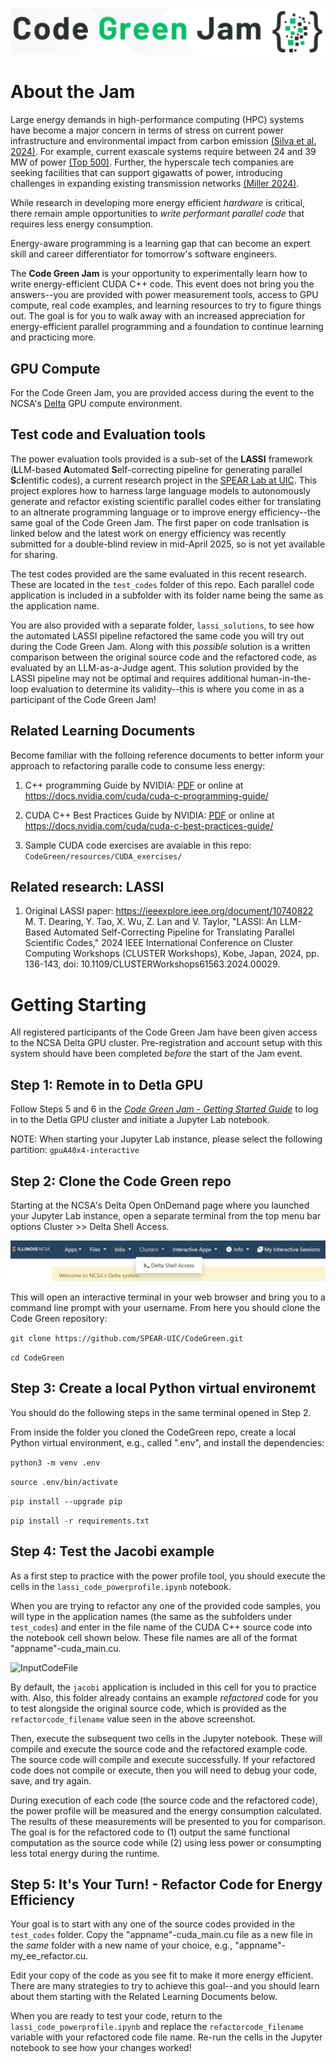 ![CodeGreenJamLogo](/images/CodeGreen_logo.png)

# About the Jam

Large energy demands in high-performance computing (HPC) systems have become a major concern in terms of stress on current power infrastructure and environmental impact from carbon emission [(Silva et al. 2024)](https://doi.org/10.1016/j.rser.2023.114019). For example, current exascale systems require between 24 and 39 MW of power [(Top 500)](http://www.top500.org/).  Further, the hyperscale tech companies are seeking facilities that can support gigawatts of power, introducing challenges in expanding existing transmission networks [(Miller 2024)](https://www.datacenterfrontier.com/hyperscale/article/55021675/the-gigawatt-data-center-campus-is-coming).

While research in developing more energy efficient *hardware* is critical, there remain ample opportunities to *write performant parallel code* that requires less energy consumption.

Energy-aware programming is a learning gap that can become an expert skill and career differentiator for tomorrow's software engineers.

The **Code Green Jam** is your opportunity to experimentally learn how to write energy-efficient CUDA C++ code. This event does not bring you the answers--you are provided with power measurement tools, access to GPU compute, real code examples, and learning resources to try to figure things out. The goal is for you to walk away with an increased appreciation for energy-efficient parallel programming and a foundation to continue learning and practicing more. 

## GPU Compute 

For the Code Green Jam, you are provided access during the event to the NCSA's [Delta](https://docs.ncsa.illinois.edu/systems/delta/en/latest/) GPU compute environment.

## Test code and Evaluation tools

The power evaluation tools provided is a sub-set of the **LASSI** framework (**L**LM-based **A**utomated
**S**elf-correcting pipeline for generating parallel **S**c**I**entific codes), a current research project in the [SPEAR Lab at UIC](https://spear.lab.uic.edu/). This project explores how to harness large language models to autonomously generate and refactor existing scientific parallel codes either for translating to an altnerate programming language or to improve energy efficiency--the same goal of the Code Green Jam. The first paper on code tranlsation is linked below and the latest work on energy efficiency was recently submitted for a double-blind review in mid-April 2025, so is not yet available for sharing.

The test codes provided are the same evaluated in this recent research. These are located in the ```test_codes``` folder of this repo. Each parallel code application is included in a subfolder with its folder name being the same as the application name.

You are also provided with a separate folder, ```lassi_solutions```, to see how the automated LASSI pipeline refactored the same code you will try out during the Code Green Jam. Along with this *possible* solution is a written comparison between the original source code and the refactored code, as evaluated by an LLM-as-a-Judge agent. This solution provided by the LASSI pipeline may not be optimal and requires additional human-in-the-loop evaluation to determine its validity--this is where you come in as a participant of the Code Green Jam!


## Related Learning Documents

Become familiar with the folloing reference documents to better inform your approach to refactoring paralle code to consume less energy:

1. C++ programming Guide by NVIDIA:
[PDF](resources/NVIDIA_CUDA_Cpp_Programming_Guide_v12-8.pdf) or online at 
https://docs.nvidia.com/cuda/cuda-c-programming-guide/


2. CUDA C++ Best Practices Guide by NVIDIA:
[PDF](resources/NVIDIA_CUDA_Cpp_Best_Practices_Guide_v12-8.pdf) or online at 
https://docs.nvidia.com/cuda/cuda-c-best-practices-guide/

3. Sample CUDA code exercises are avaiable in this repo: ```CodeGreen/resources/CUDA_exercises/```


## Related research: LASSI 

1. Original LASSI paper:
https://ieeexplore.ieee.org/document/10740822 
M. T. Dearing, Y. Tao, X. Wu, Z. Lan and V. Taylor, "LASSI: An LLM-Based Automated Self-Correcting Pipeline for Translating Parallel Scientific Codes," 2024 IEEE International Conference on Cluster Computing Workshops (CLUSTER Workshops), Kobe, Japan, 2024, pp. 136-143, doi: 10.1109/CLUSTERWorkshops61563.2024.00029.


# Getting Starting

All registered participants of the Code Green Jam have been given access to the NCSA Delta GPU cluster. Pre-registration and account setup with this system should have been completed *before* the start of the Jam event.

## Step 1: Remote in to Detla GPU

Follow Steps 5 and 6 in the [*Code Green Jam - Getting Started Guide*](resources/Code_Green_Setup_Instructions.pdf) to log in to the Detla GPU cluster and initiate a Jupyter Lab notebook.

NOTE: When starting your Jupyter Lab instance, please select the following partition: ```gpuA40x4-interactive```

## Step 2: Clone the Code Green repo

Starting at the NCSA's Delta Open OnDemand page where you launched your Jupyter Lab instance, open a separate terminal from the top menu bar options Cluster >> Delta Shell Access.

![Deltashell](/images/Delta_Shell_Access.png)

This will open an interactive terminal in your web browser and bring you to a command line prompt with your username. From here you should clone the Code Green repository:

```git clone https://github.com/SPEAR-UIC/CodeGreen.git```

```cd CodeGreen```

## Step 3: Create a local Python virtual environemt

You should do the following steps in the same terminal opened in Step 2.

From inside the folder you cloned the CodeGreen repo, create a local Python virtual environment, e.g., called ".env", and install the dependencies:

```python3 -m venv .env```

```source .env/bin/activate```

```pip install --upgrade pip```

```pip install -r requirements.txt```

## Step 4: Test the Jacobi example

As a first step to practice with the power profile tool, you should execute the cells in the ```lassi_code_powerprofile.ipynb``` notebook.

When you are trying to refactor any one of the provided code samples, you will type in the application names (the same as the subfolders under ```test_codes```) and enter in the file name of the CUDA C++ source code into the notebook cell shown below. These file names are all of the format "appname"-cuda_main.cu.

![InputCodeFile](/images/LASSI_powerprofile_input_filefolder.png)

By default, the ```jacobi``` application is included in this cell for you to practice with. Also, this folder already contains an example *refactored* code for you to test alongside the original source code, which is provided as the ```refactorcode_filename``` value seen in the above screenshot.

Then, execute the subsequent two cells in the Jupyter notebook. These will compile and execute the source code and the refactored example code. The source code will compile and execute successfully. If your refactored code does not compile or execute, then you will need to debug your code, save, and try again. 

During execution of each code (the source code and the refactored code), the power profile will be measured and the energy consumption calculated. The results of these measurements will be presented to you for comparison. The goal is for the refactored code to (1) output the same functional computation as the source code while (2) using less power or consumpting less total energy during the runtime.

## Step 5: It's Your Turn! - Refactor Code for Energy Efficiency

Your goal is to start with any one of the source codes provided in the ```test_codes``` folder. Copy the "appname"-cuda_main.cu file as a new file in the *same* folder with a new name of your choice, e.g., "appname"-my_ee_refactor.cu. 

Edit your copy of the code as you see fit to make it more energy efficient. There are many strategies to try to achieve this goal--and you should learn about them starting with the Related Learning Documents below. 

When you are ready to test your code, return to the ```lassi_code_powerprofile.ipynb``` and replace the ```refactorcode_filename``` variable with your refactored code file name. Re-run the cells in the Jupyter notebook to see how your changes worked!